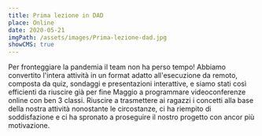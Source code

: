 ```yaml
---
title: Prima lezione in DAD
place: Online
date: 2020-05-21
imgPath: /assets/images/Prima-lezione-dad.jpg
showCMS: true
---
```


Per fronteggiare la pandemia il team non ha perso tempo!
Abbiamo convertito l'intera attività in un format adatto all'esecuzione da remoto, composta da quiz, sondaggi e presentazioni interattive, e siamo stati così efficienti da riuscire già per fine Maggio a programmare videoconferenze online con ben 3 classi. Riuscire a trasmettere ai ragazzi i concetti alla base della nostra attività nonostante le circostanze, ci ha riempito di soddisfazione e ci ha spronato a proseguire il nostro progetto con ancor più motivazione.
